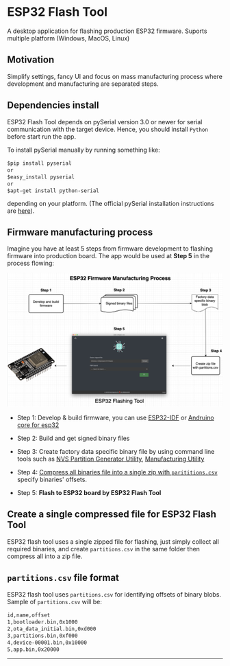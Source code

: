 # ESP32 Flash Tool

A desktop application for flashing production ESP32 firmware. Suports multiple platform (Windows, MacOS, Linux)

## Motivation

Simplify settings, fancy UI and focus on mass manufacturing process where development and manufacturing are separated steps.

## Dependencies install

ESP32 Flash Tool depends on pySerial version 3.0 or newer for serial communication with the target device. Hence, you should install `Python` before start run the app.

To install pySerial manually by running something like:

```Shell
$pip install pyserial
or
$easy_install pyserial
or
$apt-get install python-serial
```

depending on your platform. (The official pySerial installation instructions are [here](https://pyserial.readthedocs.org/en/latest/pyserial.html#installation)).

## Firmware manufacturing process

Imagine you have at least 5 steps from firmware development to flashing firmware into production board. The app would be used at **Step 5** in the process flowing:

![Firmware Manufacturing Process](/esp32-firmware-manufacturing-process.png)

- Step 1: Develop & build firmware, you can use [ESP32-IDF](https://github.com/espressif/esp-idf) or [Andruino core for esp32](https://github.com/espressif/arduino-esp32)

- Step 2: Build and get signed binary files

- Step 3: Create factory data specific binary file by using command line tools such as [NVS Partition Generator Utility](https://docs.espressif.com/projects/esp-idf/en/latest/api-reference/storage/nvs_partition_gen.html#nvs-partition-generator-utility), [Manufacturing Utility](https://docs.espressif.com/projects/esp-idf/en/latest/api-reference/storage/mass_mfg.html)

- Step 4: [Compress all binaries file into a single zip with `parititions.csv`](#create-a-single-compressed-file-for-esp32-flash-tool) specify binaries' offsets.

- Step 5: **Flash to ESP32 board by ESP32 Flash Tool**

## Create a single compressed file for ESP32 Flash Tool

ESP32 flash tool uses a single zipped file for flashing, just simply collect all required binaries, and create `partitions.csv` in the same folder then compress all into a zip file.

## `partitions.csv` file format

ESP32 flash tool uses `partitions.csv` for identifying offsets of binary blobs.
Sample of `partitions.csv` will be:

```CSV
id,name,offset
1,bootloader.bin,0x1000
2,ota_data_initial.bin,0xd000
3,partitions.bin,0xf000
4,device-00001.bin,0x10000
5,app.bin,0x20000
```

---
